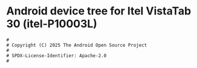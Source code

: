 # Android device tree for Itel VistaTab 30 (itel-P10003L)

```
#
# Copyright (C) 2025 The Android Open Source Project
#
# SPDX-License-Identifier: Apache-2.0
#
```
